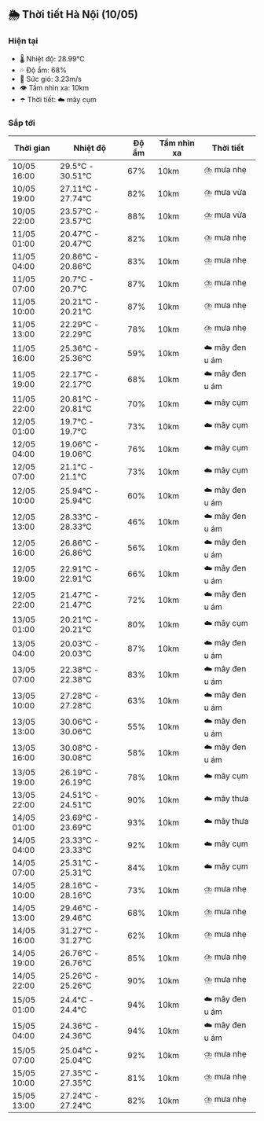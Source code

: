 ## 🌦️ Thời tiết Hà Nội (10/05)

### Hiện tại

- 🌡️ Nhiệt độ: 28.99℃
- 💦 Độ ẩm: 68%
- 💨 Sức gió: 3.23m/s
- 👁️ Tầm nhìn xa: 10km
- ☂️ Thời tiết: ☁️ mây cụm

### Sắp tới

| Thời gian | Nhiệt độ | Độ ẩm | Tầm nhìn xa | Thời tiết |
| --- | --- | --- | --- | --- |
| 10/05 16:00 | 29.5℃ - 30.51℃ | 67% | 10km | ⛈️ mưa nhẹ |
| 10/05 19:00 | 27.11℃ - 27.74℃ | 82% | 10km | ⛈️ mưa vừa |
| 10/05 22:00 | 23.57℃ - 23.57℃ | 88% | 10km | ⛈️ mưa vừa |
| 11/05 01:00 | 20.47℃ - 20.47℃ | 82% | 10km | ⛈️ mưa nhẹ |
| 11/05 04:00 | 20.86℃ - 20.86℃ | 83% | 10km | ⛈️ mưa nhẹ |
| 11/05 07:00 | 20.7℃ - 20.7℃ | 87% | 10km | ⛈️ mưa nhẹ |
| 11/05 10:00 | 20.21℃ - 20.21℃ | 87% | 10km | ⛈️ mưa nhẹ |
| 11/05 13:00 | 22.29℃ - 22.29℃ | 78% | 10km | ⛈️ mưa nhẹ |
| 11/05 16:00 | 25.36℃ - 25.36℃ | 59% | 10km | ☁️ mây đen u ám |
| 11/05 19:00 | 22.17℃ - 22.17℃ | 68% | 10km | ☁️ mây đen u ám |
| 11/05 22:00 | 20.81℃ - 20.81℃ | 70% | 10km | ☁️ mây cụm |
| 12/05 01:00 | 19.7℃ - 19.7℃ | 73% | 10km | ☁️ mây cụm |
| 12/05 04:00 | 19.06℃ - 19.06℃ | 76% | 10km | ☁️ mây cụm |
| 12/05 07:00 | 21.1℃ - 21.1℃ | 73% | 10km | ☁️ mây cụm |
| 12/05 10:00 | 25.94℃ - 25.94℃ | 60% | 10km | ☁️ mây đen u ám |
| 12/05 13:00 | 28.33℃ - 28.33℃ | 46% | 10km | ☁️ mây đen u ám |
| 12/05 16:00 | 26.86℃ - 26.86℃ | 56% | 10km | ☁️ mây đen u ám |
| 12/05 19:00 | 22.91℃ - 22.91℃ | 66% | 10km | ☁️ mây đen u ám |
| 12/05 22:00 | 21.47℃ - 21.47℃ | 72% | 10km | ☁️ mây đen u ám |
| 13/05 01:00 | 20.21℃ - 20.21℃ | 80% | 10km | ☁️ mây cụm |
| 13/05 04:00 | 20.03℃ - 20.03℃ | 87% | 10km | ☁️ mây đen u ám |
| 13/05 07:00 | 22.38℃ - 22.38℃ | 83% | 10km | ☁️ mây đen u ám |
| 13/05 10:00 | 27.28℃ - 27.28℃ | 63% | 10km | ☁️ mây đen u ám |
| 13/05 13:00 | 30.06℃ - 30.06℃ | 55% | 10km | ☁️ mây đen u ám |
| 13/05 16:00 | 30.08℃ - 30.08℃ | 58% | 10km | ☁️ mây đen u ám |
| 13/05 19:00 | 26.19℃ - 26.19℃ | 78% | 10km | ☁️ mây cụm |
| 13/05 22:00 | 24.51℃ - 24.51℃ | 90% | 10km | ☁️ mây thưa |
| 14/05 01:00 | 23.69℃ - 23.69℃ | 93% | 10km | ☁️ mây thưa |
| 14/05 04:00 | 23.33℃ - 23.33℃ | 92% | 10km | ☁️ mây cụm |
| 14/05 07:00 | 25.31℃ - 25.31℃ | 84% | 10km | ☁️ mây cụm |
| 14/05 10:00 | 28.16℃ - 28.16℃ | 73% | 10km | ⛈️ mưa nhẹ |
| 14/05 13:00 | 29.46℃ - 29.46℃ | 68% | 10km | ⛈️ mưa nhẹ |
| 14/05 16:00 | 31.27℃ - 31.27℃ | 62% | 10km | ⛈️ mưa nhẹ |
| 14/05 19:00 | 26.76℃ - 26.76℃ | 85% | 10km | ⛈️ mưa nhẹ |
| 14/05 22:00 | 25.26℃ - 25.26℃ | 90% | 10km | ⛈️ mưa nhẹ |
| 15/05 01:00 | 24.4℃ - 24.4℃ | 94% | 10km | ☁️ mây đen u ám |
| 15/05 04:00 | 24.36℃ - 24.36℃ | 94% | 10km | ☁️ mây đen u ám |
| 15/05 07:00 | 25.04℃ - 25.04℃ | 92% | 10km | ⛈️ mưa nhẹ |
| 15/05 10:00 | 27.35℃ - 27.35℃ | 81% | 10km | ⛈️ mưa nhẹ |
| 15/05 13:00 | 27.24℃ - 27.24℃ | 82% | 10km | ⛈️ mưa nhẹ |
